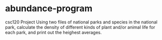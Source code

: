 # abundance-program
csc120 Project Using two files of national parks and species in the national park, calculate the density of different kinds of plant and/or animal life for each park, and print out the heighest averages.
